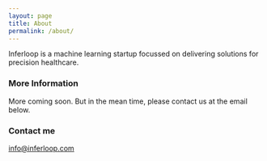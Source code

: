 ```yaml
---
layout: page
title: About
permalink: /about/
---
```


Inferloop is a machine learning startup focussed on delivering solutions for precision healthcare.

### More Information

More coming soon. But in the mean time, please contact us at the email below. 

### Contact me

[info@inferloop.com](mailto:info@inferloop.com)